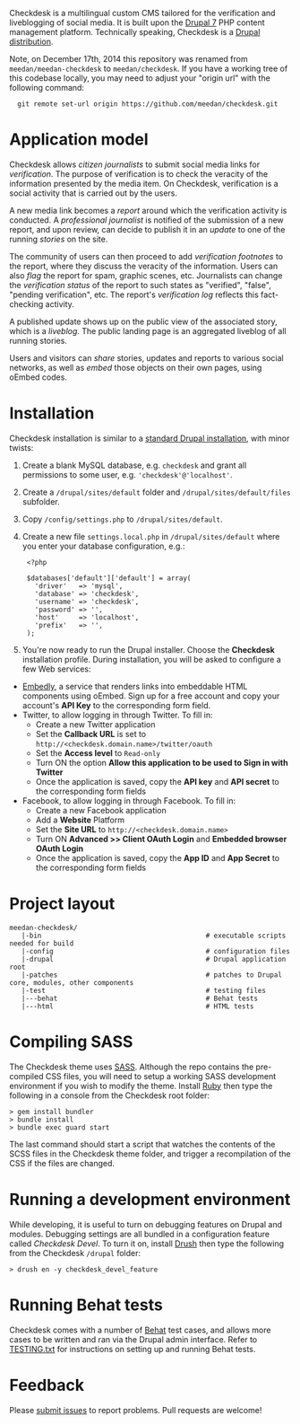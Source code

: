 Checkdesk is a multilingual custom CMS tailored for the verification and liveblogging of social media. It is built upon the [Drupal 7](http://drupal.org) PHP content management platform. Technically speaking, Checkdesk is a [Drupal distribution](https://drupal.org/documentation/build/distributions).

Note, on December 17th, 2014 this repository was renamed from `meedan/meedan-checkdesk` to `meedan/checkdesk`.  If you have a working tree of this codebase locally, you may need to adjust your "origin url" with the following command:

      git remote set-url origin https://github.com/meedan/checkdesk.git

# Application model
Checkdesk allows *citizen journalists* to submit social media links for *verification*. The purpose of verification is to check the veracity of the information presented by the media item. On Checkdesk, verification is a social activity that is carried out by the users. 

A new media link becomes a *report* around which the verification activity is conducted. A *professional journalist* is notified of the submission of a new report, and upon review, can decide to publish it in an *update* to one of the running *stories* on the site. 

The community of users can then proceed to add *verification footnotes* to the report, where they discuss the veracity of the information. Users can also *flag* the report for spam, graphic scenes, etc. Journalists can change the *verification status* of the report to such states as "verified", "false", "pending verification", etc. The report's *verification log* reflects this fact-checking activity.

A published update shows up on the public view of the associated story, which is a *liveblog*. The public landing page is an aggregated liveblog of all running stories.

Users and visitors can *share* stories, updates and reports to various social networks, as well as *embed* those objects on their own pages, using oEmbed codes.

# Installation
Checkdesk installation is similar to a [standard Drupal installation](https://drupal.org/documentation/install), with minor twists:

1. Create a blank MySQL database, e.g. `checkdesk` and grant all permissions to some user, e.g. `'checkdesk'@'localhost'`.
2. Create a `/drupal/sites/default` folder and `/drupal/sites/default/files` subfolder.
3. Copy `/config/settings.php` to `/drupal/sites/default`.
4. Create a new file `settings.local.php` in `/drupal/sites/default` where you enter your database configuration, e.g.:

        <?php

        $databases['default']['default'] = array(
          'driver'   => 'mysql',
          'database' => 'checkdesk',
          'username' => 'checkdesk',
          'password' => '',
          'host'     => 'localhost',
          'prefix'   => '',
        );

5. You're now ready to run the Drupal installer. Choose the **Checkdesk** installation profile. During installation, you will be asked to configure a few Web services:

* [Embedly](http://embed.ly/), a service that renders links into embeddable HTML components using oEmbed. Sign up for a free account and copy your account's **API Key** to the corresponding form field.
* Twitter, to allow logging in through Twitter. To fill in:
  * Create a new Twitter application 
  * Set the **Callback URL** is set to `http://<checkdesk.domain.name>/twitter/oauth`
  * Set the **Access level** to `Read-only`
  * Turn ON the option **Allow this application to be used to Sign in with Twitter**
  * Once the application is saved, copy the **API key** and **API secret** to the corresponding form fields
* Facebook, to allow logging in through Facebook. To fill in:
  * Create a new Facebook application
  * Add a **Website** Platform
  * Set the **Site URL** to `http://<checkdesk.domain.name>`
  * Turn ON **Advanced >> Client OAuth Login** and **Embedded browser OAuth Login**
  * Once the application is saved, copy the **App ID** and **App Secret** to the corresponding form fields

# Project layout

    meedan-checkdesk/
       |-bin                                         # executable scripts needed for build
       |-config                                      # configuration files
       |-drupal                                      # Drupal application root
       |-patches                                     # patches to Drupal core, modules, other components
       |-test                                        # testing files
       |---behat                                     # Behat tests
       |---html                                      # HTML tests

# Compiling SASS
The Checkdesk theme uses [SASS](http://sass-lang.com/). Although the repo contains the pre-compiled CSS files, you will need to setup a working SASS development environment if you wish to modify the theme. Install [Ruby](https://www.ruby-lang.org) then type the following in a console from the Checkdesk root folder:
    
    > gem install bundler
    > bundle install
    > bundle exec guard start 

The last command should start a script that watches the contents of the SCSS files in the Checkdesk theme folder, and trigger a recompilation of the CSS if the files are changed.

# Running a development environment
While developing, it is useful to turn on debugging features on Drupal and modules. Debugging settings are all bundled in a configuration feature called *Checkdesk Devel*. To turn it on, install [Drush](https://github.com/drush-ops/drush) then type the following from the Checkdesk `/drupal` folder:
    
    > drush en -y checkdesk_devel_feature

# Running Behat tests
Checkdesk comes with a number of [Behat](http://behat.org/) test cases, and allows more cases to be written and ran via the Drupal admin interface. Refer to [TESTING.txt](https://github.com/meedan/meedan-checkdesk/blob/master/TESTING.txt) for instructions on setting up and running Behat tests.

# Feedback
Please [submit issues](https://github.com/meedan/meedan-checkdesk/issues) to report problems. Pull requests are welcome!
